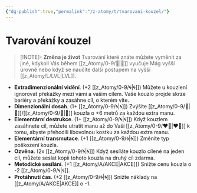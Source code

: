 ```yaml
---
{"dg-publish":true,"permalink":"/z-atomy/t/tvarovani-kouzel/"}
---
```


# Tvarování kouzel
>[!NOTE]- **Změna je život**
>Tvarování které znáte můžete vyměnit za jiné, kdykoli Vás během [[z_Atomy/0-9/🔋\|🔋]] vyučuje Mág vyšší úrovně nebo když se naučíte další postupem na vyšší [[z_Atomy/L/LVL\|LVL]].

- **Extradimenzionální vidění**. (+2 [[z_Atomy/0-9/🌀\|🌀]]) Můžete u kouzlení ignorovat překážky mezi vámi a vašim cílem. Vaše kouzlo projde skrze bariéry a překážky a zasáhne cíl, o kterém víte.
⠀
- **Dimenzionální dosah**. (1+ [[z_Atomy/0-9/🌀\|🌀]]) Zvýšíte [[z_Atomy/0-9/🫱\|🫱]]/[[z_Atomy/0-9/🏹\|🏹]] kouzla o +6 metrů za každou extra manu.
⠀
- **Elementární destrukce**. (1+ [[z_Atomy/0-9/🌀\|🌀]]) Když kouzlem zasáhnete cíl, můžete utratit manu až do Vaší [[z_Atomy/0-9/❤️‍🔥\|❤️‍🔥]] k tomu, abyste přehodili libovolnou kostku za každou extra manu.
⠀
- **Elementární transmutace**. (+1 [[z_Atomy/0-9/🌀\|🌀]]) Změníte typ poškození kouzla.
⠀
- **Ozvěna**. (2x [[z_Atomy/0-9/🌀\|🌀]]) Když sesíláte kouzlo cílené na jeden cíl, můžete seslat kopii tohoto kouzla na druhý cíl zdarma.
⠀
- **Metodické sesílání**. (+1 [[z_Atomy/A/AKCE\|AKCE]]) Snižte cenu kouzla o -2 [[z_Atomy/0-9/🌀\|🌀]].
⠀
- **Protáhnutí čas**. (+2 [[z_Atomy/0-9/🌀\|🌀]]) Snižte náklady na [[z_Atomy/A/AKCE\|AKCE]] o -1.